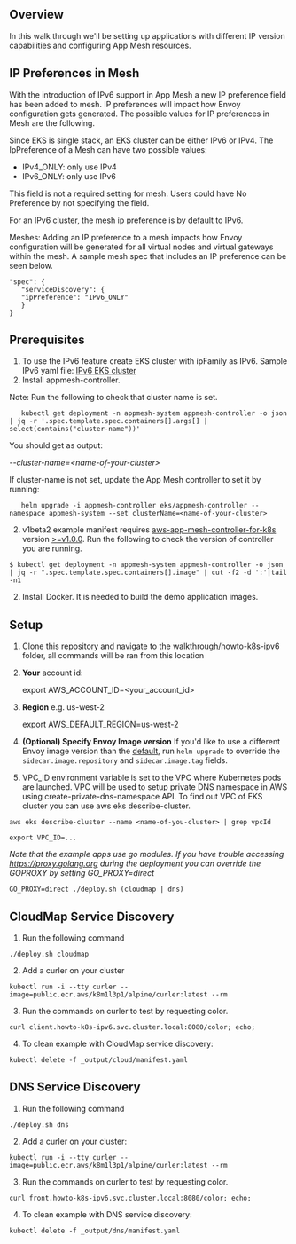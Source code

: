 ## Overview
In this walk through we'll be setting up applications with different IP version capabilities and configuring App Mesh resources.

## IP Preferences in Mesh
With the introduction of IPv6 support in App Mesh a new IP preference field has been added to mesh. IP preferences will impact how Envoy configuration gets generated. The possible values for IP preferences in Mesh are the following.

Since EKS is single stack, an EKS cluster can be either IPv6 or IPv4. The IpPreference of a Mesh can have two possible values:

- IPv4_ONLY: only use IPv4
- IPv6_ONLY: only use IPv6

This field is not a required setting for mesh. Users could have No Preference by not specifying the field. 

For an IPv6 cluster, the mesh ip preference is by default to IPv6. 

Meshes: Adding an IP preference to a mesh impacts how Envoy configuration will be generated for all virtual nodes and virtual gateways within the mesh. A sample mesh spec that includes an IP preference can be seen below.

```
"spec": {
   "serviceDiscovery": {
   "ipPreference": "IPv6_ONLY"
   }
}
```

## Prerequisites
1. To use the IPv6 feature create EKS cluster with ipFamily as IPv6. Sample IPv6 yaml file: [IPv6 EKS cluster](ipv6-cluster.yaml)
2. Install appmesh-controller.

Note: Run the following to check that cluster name is set.

       kubectl get deployment -n appmesh-system appmesh-controller -o json | jq -r '.spec.template.spec.containers[].args[] | select(contains("cluster-name"))'

   You should get as output:

   *--cluster-name=&lt;name-of-your-cluster&gt;*

   If cluster-name is not set, update the App Mesh controller to set it by running:

       helm upgrade -i appmesh-controller eks/appmesh-controller --namespace appmesh-system --set clusterName=<name-of-your-cluster>

2. v1beta2 example manifest requires [aws-app-mesh-controller-for-k8s](https://github.com/aws/aws-app-mesh-controller-for-k8s) version [>=v1.0.0](https://github.com/aws/aws-app-mesh-controller-for-k8s/releases/tag/v1.0.0). Run the following to check the version of controller you are running.
```
$ kubectl get deployment -n appmesh-system appmesh-controller -o json | jq -r ".spec.template.spec.containers[].image" | cut -f2 -d ':'|tail -n1
```
2. Install Docker. It is needed to build the demo application images.


## Setup

1. Clone this repository and navigate to the walkthrough/howto-k8s-ipv6 folder, all commands will be ran from this location
2. **Your** account id:

    export AWS_ACCOUNT_ID=<your_account_id>

3. **Region** e.g. us-west-2

    export AWS_DEFAULT_REGION=us-west-2

4. **(Optional) Specify Envoy Image version** If you'd like to use a different Envoy image version than the [default](https://github.com/aws/eks-charts/tree/master/stable/appmesh-controller#configuration), run `helm upgrade` to override the `sidecar.image.repository` and `sidecar.image.tag` fields.
5. VPC_ID environment variable is set to the VPC where Kubernetes pods are launched. VPC will be used to setup private DNS namespace in AWS using create-private-dns-namespace API. To find out VPC of EKS cluster you can use aws eks describe-cluster.
```
aws eks describe-cluster --name <name-of-you-cluster> | grep vpcId
```

```
export VPC_ID=...
```

*Note that the example apps use go modules. If you have trouble accessing https://proxy.golang.org during the deployment you can override the GOPROXY by setting GO_PROXY=direct*

```
GO_PROXY=direct ./deploy.sh (cloudmap | dns)
```

## CloudMap Service Discovery
1. Run the following command
 ```
 ./deploy.sh cloudmap
 ```
2. Add a curler on your cluster
```
kubectl run -i --tty curler --image=public.ecr.aws/k8m1l3p1/alpine/curler:latest --rm
```
3. Run the commands on curler to test by requesting color.

```
curl client.howto-k8s-ipv6.svc.cluster.local:8080/color; echo;
```
4. To clean example with CloudMap service discovery:

```
kubectl delete -f _output/cloud/manifest.yaml
```

## DNS Service Discovery
1. Run the following command
 ```
 ./deploy.sh dns
 ```
2. Add a curler on your cluster:
```
kubectl run -i --tty curler --image=public.ecr.aws/k8m1l3p1/alpine/curler:latest --rm
```
3. Run the commands on curler to test by requesting color.

```
curl front.howto-k8s-ipv6.svc.cluster.local:8080/color; echo;
```
4. To clean example with DNS service discovery:

```
kubectl delete -f _output/dns/manifest.yaml
```
